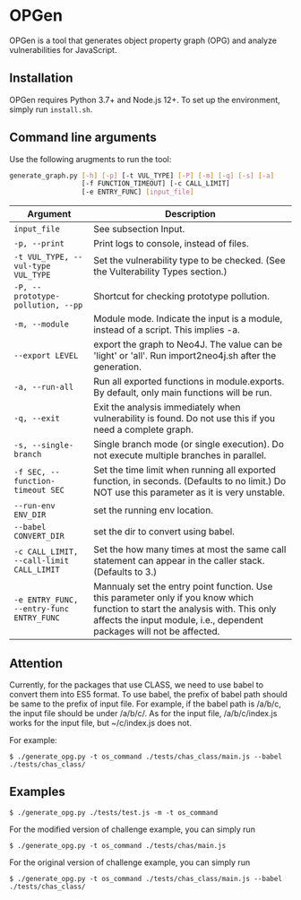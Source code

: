 OPGen
=======

OPGen is a tool that generates object property graph (OPG) and analyze
vulnerabilities for JavaScript.

## Installation
OPGen requires Python 3.7+ and Node.js 12+. To set up the environment, simply
run `install.sh`.

## Command line arguments
Use the following arugments to run the tool:

```bash
generate_graph.py [-h] [-p] [-t VUL_TYPE] [-P] [-m] [-q] [-s] [-a]
                  [-f FUNCTION_TIMEOUT] [-c CALL_LIMIT]
                  [-e ENTRY_FUNC] [input_file]
```

| Argument | Description |
| -------- | ----------- |
| `input_file` | See subsection Input. |
|  `-p, --print` | Print logs to console, instead of files. |
| `-t VUL_TYPE, --vul-type VUL_TYPE` | Set the vulnerability type to be checked. (See the Vulterability Types section.) |
| `-P, --prototype-pollution, --pp` | Shortcut for checking prototype pollution. |
| `-m, --module` | Module mode. Indicate the input is a module, instead of a script. This implies -a. |
| `--export LEVEL` | export the graph to Neo4J. The value can be 'light' or 'all'. Run import2neo4j.sh after the generation. | 
| `-a, --run-all` | Run all exported functions in module.exports. By default, only main functions will be run. |
| `-q, --exit` | Exit the analysis immediately when vulnerability is found. Do not use this if you need a complete graph. |
| `-s, --single-branch` | Single branch mode (or single execution). Do not execute multiple branches in parallel. |
| `-f SEC, --function-timeout SEC` | Set the time limit when running all exported function, in seconds. (Defaults to no limit.) Do NOT use this parameter as it is very unstable.
| `--run-env ENV_DIR` | set the running env location.|
| `--babel CONVERT_DIR` | set the dir to convert using babel.|
| `-c CALL_LIMIT, --call-limit CALL_LIMIT` | Set the how many times at most the same call statement can appear in the caller stack. (Defaults to 3.) |
| `-e ENTRY_FUNC, --entry-func ENTRY_FUNC` | Mannualy set the entry point function. Use this parameter only if you know which function to start the analysis with. This only affects the input module, i.e., dependent packages will not be affected. |

## Attention
Currently, for the packages that use CLASS, we need to use babel to convert them into ES5 format. To use babel, the prefix of babel path should be same to the prefix of input file. For example, if the babel path is /a/b/c, the input file should be under /a/b/c/. As for the input file, /a/b/c/index.js works for the input file, but ~/c/index.js does not.

For example:
```shell
$ ./generate_opg.py -t os_command ./tests/chas_class/main.js --babel ./tests/chas_class/
```


## Examples

```shell
$ ./generate_opg.py ./tests/test.js -m -t os_command
```

For the modified version of challenge example, you can simply run 
```shell
$ ./generate_opg.py -t os_command ./tests/chas/main.js
```

For the original version of challenge example, you can simply run 
```shell
$ ./generate_opg.py -t os_command ./tests/chas_class/main.js --babel ./tests/chas_class/
```
